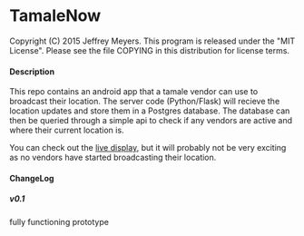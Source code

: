 # TamaleNow

Copyright (C) 2015 Jeffrey Meyers.
This program is released under the "MIT License".
Please see the file COPYING in this distribution for license terms.

#### Description

This repo contains an android app that a tamale vendor can use to broadcast their location.
The server code (Python/Flask) will recieve the location updates and store them in a Postgres database.
The database can then be queried through a simple api to check if any vendors are active
and where their current location is.

You can check out the [live display](http://meyersj.github.io/TamaleNow), but it will probably not
be very exciting as no vendors have started broadcasting their location.

#### ChangeLog

##### v0.1
fully functioning prototype
